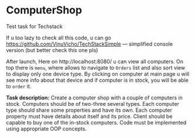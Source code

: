 # ComputerShop
Test task for Techstack

If u too lazy to check all this code, u can go https://github.com/VinuVicho/TechStackSimple — simplified console version (but better check this one pls)

After launch, Here on http://localhost:8080/ u can view all computers. On top there is `menu`, where allows to navigate to `Orders` list and also sort view to display only one device type. By clicking on computer at main page u will see more info about that device and if computer is in stock, you will be able to `order` it.

<b>Task description:</b>
Create a computer shop with a couple of computers in stock. Computers should be of two-three several types. Each computer type should share some properties and have its own. Each computer property must have details about itself and its price. Client should be capable to buy one of the in-stock computers. Code must be implemented using appropriate OOP concepts.
